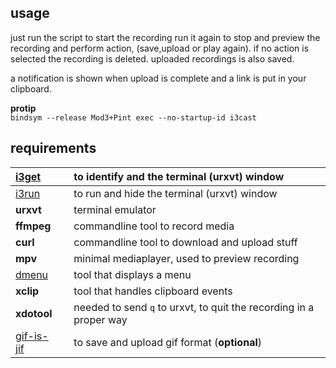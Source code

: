 
usage
-----
just run the script to start the recording run it again to stop and preview the recording and perform action, (save,upload or play again). if no action is selected the recording is deleted. uploaded recordings is also saved.

a notification is shown when upload is complete and a link is put in your clipboard.

**protip**  
`bindsym --release Mod3+Pint exec --no-startup-id i3cast`  

requirements
------------
[i3get](https://github.com/budRich/i3ass/tree/master/i3get) | to identify and the terminal (urxvt) window
:---|:---
[i3run](https://github.com/budRich/i3ass/tree/master/i3run) | to run and hide the terminal (urxvt) window
**urxvt**  | terminal emulator
**ffmpeg**  | commandline tool to record media
**curl**   | commandline tool to download and upload stuff
**mpv**    | minimal mediaplayer, used to preview recording
[dmenu](https://budrich.github.io/blog/dmenu) | tool that displays a menu
**xclip**  | tool that handles clipboard events
**xdotool** | needed to send `q` to urxvt, to quit the recording in a proper way
[gif-is-jif](https://github.com/markasoftware/gif-is-jif) | to save and upload gif format (**optional**)


